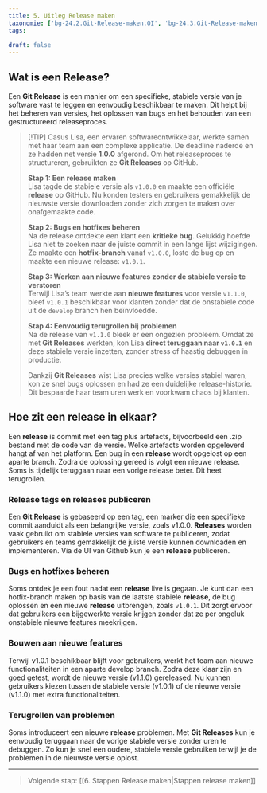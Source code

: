 ```yaml
---
title: 5. Uitleg Release maken
taxonomie: ['bg-24.2.Git-Release-maken.OI', 'bg-24.3.Git-Release-maken.OI']
tags:

draft: false 
---
```


## Wat is een Release?
Een **Git Release** is een manier om een specifieke, stabiele versie van je software vast te leggen en eenvoudig beschikbaar te maken. Dit helpt bij het beheren van versies, het oplossen van bugs en het behouden van een gestructureerd releaseproces.

> [!TIP] Casus
> Lisa, een ervaren softwareontwikkelaar, werkte samen met haar team aan een complexe applicatie. De deadline naderde en ze hadden net versie **1.0.0** afgerond. Om het releaseproces te structureren, gebruikten ze **Git Releases** op GitHub.  
>
> **Stap 1: Een release maken**  
> Lisa tagde de stabiele versie als `v1.0.0` en maakte een officiële **release** op GitHub. Nu konden testers en gebruikers gemakkelijk de nieuwste versie downloaden zonder zich zorgen te maken over onafgemaakte code.  
>
> **Stap 2: Bugs en hotfixes beheren**  
> Na de release ontdekte een klant een **kritieke bug**. Gelukkig hoefde Lisa niet te zoeken naar de juiste commit in een lange lijst wijzigingen. Ze maakte een **hotfix-branch** vanaf `v1.0.0`, loste de bug op en maakte een nieuwe release: `v1.0.1`.  
>
> **Stap 3: Werken aan nieuwe features zonder de stabiele versie te verstoren**  
> Terwijl Lisa’s team werkte aan **nieuwe features** voor versie `v1.1.0`, bleef `v1.0.1` beschikbaar voor klanten zonder dat de onstabiele code uit de `develop` branch hen beïnvloedde.  
>
> **Stap 4: Eenvoudig terugrollen bij problemen**  
> Na de release van `v1.1.0` bleek er een ongezien probleem. Omdat ze met **Git Releases** werkten, kon Lisa **direct teruggaan naar `v1.0.1`** en deze stabiele versie inzetten, zonder stress of haastig debuggen in productie.  
>
>Dankzij **Git Releases** wist Lisa precies welke versies stabiel waren, kon ze snel bugs oplossen en had ze een duidelijke release-historie. Dit bespaarde haar team uren werk en voorkwam chaos bij klanten.  

## Hoe zit een release in elkaar?
Een **release** is commit met een tag plus artefacts, bijvoorbeeld een .zip bestand met de code van de versie. Welke artefacts worden opgeleverd hangt af van het platform.
Een bug in een **release** wordt opgelost op een aparte branch. Zodra de oplossing gereed is volgt een nieuwe release.
Soms is tijdelijk teruggaan naar een vorige release beter. Dit heet terugrollen. 

### Release tags en releases publiceren
Een **Git Release** is gebaseerd op een tag, een marker die een specifieke commit aanduidt als een belangrijke versie, zoals v1.0.0. **Releases** worden vaak gebruikt om stabiele versies van software te publiceren, zodat gebruikers en teams gemakkelijk de juiste versie kunnen downloaden en implementeren. Via de UI van Github kun je een **release** publiceren.

### Bugs en hotfixes beheren
Soms ontdek je een fout nadat een **release** live is gegaan. Je kunt dan een hotfix-branch maken op basis van de laatste stabiele **release**, de bug oplossen en een nieuwe **release** uitbrengen, zoals `v1.0.1`. Dit zorgt ervoor dat gebruikers een bijgewerkte versie krijgen zonder dat ze per ongeluk onstabiele nieuwe features meekrijgen.

### Bouwen aan nieuwe features
Terwijl v1.0.1 beschikbaar blijft voor gebruikers, werkt het team aan nieuwe functionaliteiten in een aparte develop branch. Zodra deze klaar zijn en goed getest, wordt de nieuwe versie (v1.1.0) gereleased. Nu kunnen gebruikers kiezen tussen de stabiele versie (v1.0.1) of de nieuwe versie (v1.1.0) met extra functionaliteiten.

### Terugrollen van problemen  
Soms introduceert een nieuwe **release** problemen. Met **Git Releases** kun je eenvoudig teruggaan naar de vorige stabiele versie zonder uren te debuggen. Zo kun je snel een oudere, stabiele versie gebruiken terwijl je de problemen in de nieuwste versie oplost.

---

> Volgende stap: [[6. Stappen Release maken|Stappen release maken]]
